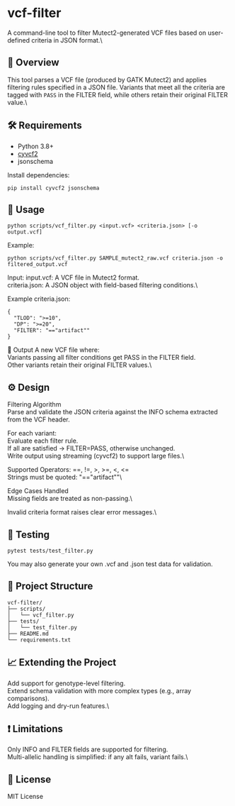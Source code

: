 # vcf-filter
A command-line tool to filter Mutect2-generated VCF files based on user-defined criteria in JSON format.\

## 📌 Overview
This tool parses a VCF file (produced by GATK Mutect2) and applies filtering rules specified in a JSON file. Variants that meet all the criteria are tagged with `PASS` in the FILTER field, while others retain their original FILTER value.\

## 🛠 Requirements
- Python 3.8+
- [cyvcf2](https://github.com/brentp/cyvcf2)
- jsonschema

Install dependencies:
```
pip install cyvcf2 jsonschema
```

## 🚀 Usage
```
python scripts/vcf_filter.py <input.vcf> <criteria.json> [-o output.vcf]
```

Example:
```
python scripts/vcf_filter.py SAMPLE_mutect2_raw.vcf criteria.json -o filtered_output.vcf
```

Input:
input.vcf: A VCF file in Mutect2 format.\
criteria.json: A JSON object with field-based filtering conditions.\

Example criteria.json:
```
{
  "TLOD": ">=10",
  "DP": ">=20",
  "FILTER": "=="artifact""
}
```

📂 Output
A new VCF file where:\
Variants passing all filter conditions get PASS in the FILTER field.\
Other variants retain their original FILTER values.\

## ⚙ Design
Filtering Algorithm\
Parse and validate the JSON criteria against the INFO schema extracted from the VCF header.

For each variant:\
Evaluate each filter rule.\
If all are satisfied → FILTER=PASS, otherwise unchanged.\
Write output using streaming (cyvcf2) to support large files.\

Supported Operators: ==, !=, >, >=, <, <=\
Strings must be quoted: "=="artifact""\

Edge Cases Handled\
Missing fields are treated as non-passing.\

Invalid criteria format raises clear error messages.\

## 🧪 Testing
```
pytest tests/test_filter.py
```
You may also generate your own .vcf and .json test data for validation.

## 🧱 Project Structure
```
vcf-filter/
├── scripts/
│   └── vcf_filter.py
├── tests/
│   └── test_filter.py
├── README.md
└── requirements.txt
```

## 📈 Extending the Project
Add support for genotype-level filtering.\
Extend schema validation with more complex types (e.g., array comparisons).\
Add logging and dry-run features.\

## ❗ Limitations
Only INFO and FILTER fields are supported for filtering.\
Multi-allelic handling is simplified: if any alt fails, variant fails.\

## 🧾 License
MIT License
